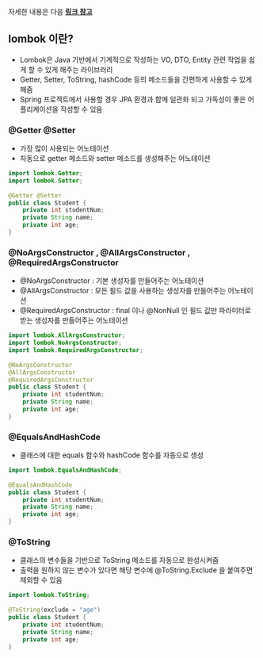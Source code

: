 자세한 내용은 다음 **[링크 참고](https://dev-coco.tistory.com/86)**

## lombok 이란?
- Lombok은 Java 기반에서 기계적으로 작성하는 VO, DTO, Entity 관련 작업을 쉽게 할 수 있게 해주는 라이브러리
- Getter, Setter, ToString, hashCode 등의 메소드들을 간편하게 사용할 수 있게 해줌
- Spring 프로젝트에서 사용할 경우 JPA 환경과 함께 일관화 되고 가독성이 좋은 어플리케이션을 작성할 수 있음

### @Getter @Setter
- 가장 많이 사용되는 어노테이션
- 자동으로 getter 메소드와 setter 메소드를 생성해주는 어노테이션

```java
import lombok.Getter;
import lombok.Setter;
 
@Getter @Setter
public class Student {
    private int studentNum;
    private String name;
    private int age;
}
```

### @NoArgsConstructor , @AllArgsConstructor , @RequiredArgsConstructor
- @NoArgsConstructor : 기본 생성자를 만들어주는 어노테이션
- @AllArgsConstructor : 모든 필드 값을 사용하는 생성자를 만들어주는 어노테이션
- @RequiredArgsConstructor : final 이나 @NonNull 인 필드 값만 파라미터로 받는 생성자를 만들어주는 어노테이션

```java
import lombok.AllArgsConstructor;
import lombok.NoArgsConstructor;
import lombok.RequiredArgsConstructor;
 
@NoArgsConstructor
@AllArgsConstructor
@RequiredArgsConstructor
public class Student {
    private int studentNum;
    private String name;
    private int age;
}
```

### @EqualsAndHashCode
- 클래스에 대한 equals 함수와 hashCode 함수를 자동으로 생성

```java
import lombok.EqualsAndHashCode;
 
@EqualsAndHashCode
public class Student {
    private int studentNum;
    private String name;
    private int age;
}
```

### @ToString
- 클래스의 변수들을 기반으로 ToString 메소드를 자동으로 완성시켜줌
- 출력을 원하지 않는 변수가 있다면 해당 변수에 @ToString.Exclude 을 붙여주면 제외할 수 있음

```java
import lombok.ToString;
 
@ToString(exclude = "age")
public class Student {
    private int studentNum;
    private String name;
    private int age;
}
```